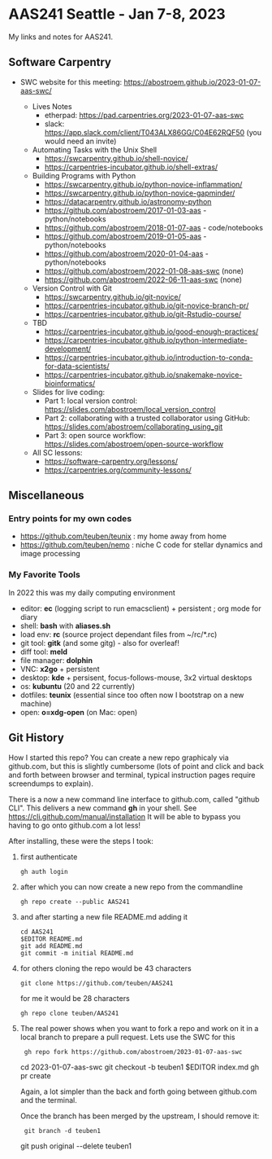#  AAS241 Seattle - Jan 7-8, 2023

My links and notes for AAS241.

## Software Carpentry

* SWC website for this meeting: https://abostroem.github.io/2023-01-07-aas-swc/

  * Lives Notes
    * etherpad: https://pad.carpentries.org/2023-01-07-aas-swc
    * slack: https://app.slack.com/client/T043ALX86GG/C04E62RQF50 (you would need an invite)
  * Automating Tasks with the Unix Shell 
    * https://swcarpentry.github.io/shell-novice/
    * https://carpentries-incubator.github.io/shell-extras/
  * Building Programs with Python 
    * https://swcarpentry.github.io/python-novice-inflammation/
    * https://swcarpentry.github.io/python-novice-gapminder/
    * https://datacarpentry.github.io/astronomy-python
    * https://github.com/abostroem/2017-01-03-aas - python/notebooks
    * https://github.com/abostroem/2018-01-07-aas - code/notebooks
    * https://github.com/abostroem/2019-01-05-aas - python/notebooks
    * https://github.com/abostroem/2020-01-04-aas - python/notebooks
    * https://github.com/abostroem/2022-01-08-aas-swc (none)
    * https://github.com/abostroem/2022-06-11-aas-swc (none)
  * Version Control with Git 
    * https://swcarpentry.github.io/git-novice/
    * https://carpentries-incubator.github.io/git-novice-branch-pr/
    * https://carpentries-incubator.github.io/git-Rstudio-course/
  * TBD 
    * https://carpentries-incubator.github.io/good-enough-practices/
    * https://carpentries-incubator.github.io/python-intermediate-development/
    * https://carpentries-incubator.github.io/introduction-to-conda-for-data-scientists/
    * https://carpentries-incubator.github.io/snakemake-novice-bioinformatics/
  * Slides for live coding:
    * Part 1: local version control: https://slides.com/abostroem/local_version_control
    * Part 2: collaborating with a trusted collaborator using GitHub: https://slides.com/abostroem/collaborating_using_git
    * Part 3: open source workflow: https://slides.com/abostroem/open-source-workflow
  * All SC lessons:
    * https://software-carpentry.org/lessons/
    * https://carpentries.org/community-lessons/



## Miscellaneous

### Entry points for my own codes

* https://github.com/teuben/teunix : my home away from home
* https://github.com/teuben/nemo : niche C code for stellar dynamics and image processing

### My Favorite Tools

In 2022 this was my daily computing environment

- editor:        **ec** (logging script to run emacsclient) + persistent ; org mode for diary
- shell:         **bash**  with  **aliases.sh**
- load env:      **rc**    (source project dependant files from ~/rc/*.rc) 
- git tool:      **gitk** (and some gitg) - also for overleaf!
- diff tool:     **meld**
- file manager:  **dolphin**
- VNC:           **x2go** + persistent
- desktop:       **kde**  + persisent, focus-follows-mouse, 3x2 virtual desktops
- os:            **kubuntu**   (20 and 22 currently)
- dotfiles:      **teunix** (essential since too often now I bootstrap on a new machine)
- open:          **o=xdg-open** (on Mac: open)

## Git History

How I started this repo?  You can create a new repo graphicaly via github.com, but
this is slightly cumbersome (lots of point and click and back and forth between browser
and terminal, typical instruction pages require screendumps to explain).

There is a now a new command line interface to github.com,
called "github CLI". This delivers a new command **gh** in your shell. See
https://cli.github.com/manual/installation  It will be able to bypass you having
to go onto github.com a lot less!

After installing, these were the steps I took:

1. first authenticate

       gh auth login

2. after which you can now create a new repo from the commandline

       gh repo create --public AAS241

3. and after starting a new file README.md adding it

       cd AAS241
       $EDITOR README.md
       git add README.md
       git commit -m initial README.md

4. for others cloning the repo would be 43 characters

       git clone https://github.com/teuben/AAS241

   for me it would be 28 characters

       gh repo clone teuben/AAS241

5. The real power shows when you want to fork a repo and work on it
   in a local branch to prepare a pull request. Lets use the SWC for this

        gh repo fork https://github.com/abostroem/2023-01-07-aas-swc
	cd 2023-01-07-aas-swc
	git checkout -b teuben1
	$EDITOR index.md
	gh pr create 

   Again, a lot simpler than the back and forth going between github.com and the terminal.

   Once the branch has been merged by the upstream, I should remove it:

        git branch -d teuben1
	git push original --delete teuben1
	
